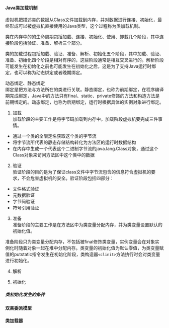 #### Java类加载机制

虚拟机把描述类的数据从Class文件加载到内存，并对数据进行连接、初始化，最终形成可以被虚拟机直接使用的Java类型，这个过程称为类加载机制。

类在内存中的的生命周期包括加载、连接、初始化、使用、卸载几个阶段，其中连接阶段包括验证、准备、解析三个部分。

类的加载过程包括加载、验证、准备、解析、初始化五个阶段，其中加载、验证、准备、初始化四个阶段是相对有序的，这些阶段通常是相互交叉进行的。解析阶段可能发生在初始化之前也可能发生在初始化之后，这是为了支持Java运行时绑定，也可以称为动态绑定或者晚期绑定。

动态绑定、静态绑定\
绑定是把方法与方法所在的类进行关联。静态绑定，也称为前期绑定，在程序编译期完成绑定，Java中的方法只有final、static、private修饰的方法和构造方法是前期绑定的。动态绑定，也称为后期绑定，运行时根据具体的实例对象进行绑定。

1. 加载\
加载阶段的主要工作是将字节码加载到内存中。加载阶段虚拟机要完成三件事情。
 - 通过一个类的全限定名获取这个类的字节流
 - 将字节流所代表的静态存储结构转化为方法区的运行时数据结构
 - 在内存中生成一个代表这个二进制字节流的java.lang.Class对象，通过这个Class对象来访问方法区中这个类中的数据

2. 验证\
  验证阶段的目的是为了保证class文件中字节流包含的信息符合虚拟机的要求，不会危害虚拟机的安全。验证阶段包括四部分：
 - 文件格式验证
 - 元数据验证
 - 字节码验证
 - 符号引用验证

3. 准备\
  准备阶段的主要工作是在方法区中为类变量分配内存，并为类变量设置默认的初始化值。

  准备阶段只为类变量分配内存，不包括被final修饰类变量，实例变量会在对象实例化时随着对象一起在堆中分配内存。类变量的初始化值为默认零值，为类变量赋值的putstatic指令发生在初始化阶段，类构造器`<clinit>`方法执行时会对类变量进行初始化。

4. 解析

5. 初始化


##### 类初始化发生的条件

#### 双亲委派模型


#### 类加载器